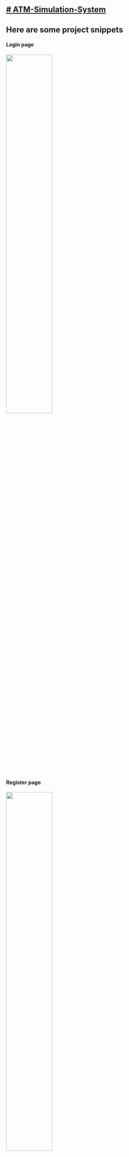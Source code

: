 <a href="https://github.com/SankalpMergu/ATM-Simulation-System"><h2># ATM-Simulation-System</h2></a>
<h2>Here are some project snippets</h2>
<h4>Login page</h4>
<img src="https://user-images.githubusercontent.com/69752459/111168151-04920d80-855f-11eb-974a-be9e03f6e365.jpeg" width="50%" height="50%" >
<h4>Register page</h4>
<img src="https://user-images.githubusercontent.com/69752459/111169737-7880e580-8560-11eb-8fd4-4e5602c7e384.jpeg" width="50%" height="50%" >
<h4>User page</h4>
<img src="https://user-images.githubusercontent.com/69752459/111170017-ba119080-8560-11eb-9d1a-b0d1927b1a61.jpeg" width="50%" height="50%" >
<h4>Balance page</h4>
<img src="https://user-images.githubusercontent.com/69752459/111170235-f2b16a00-8560-11eb-8edb-f2c93b79b72d.jpeg" width="50%" height="100%" >
<img src="https://user-images.githubusercontent.com/69752459/111170378-18d70a00-8561-11eb-98ed-a027ba6f219b.jpeg" width="50%" height="50%" >





